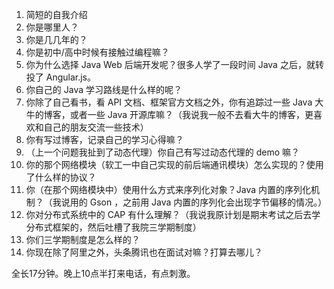 1. 简短的自我介绍
2. 你是哪里人？
3. 你是几几年的？
4. 你是初中/高中时候有接触过编程嘛？
5. 你为什么选择 Java Web 后端开发呢？很多人学了一段时间 Java 之后，就转投了 Angular.js。
6. 你自己的 Java 学习路线是什么样的呢？
7. 你除了自己看书，看 API 文档、框架官方文档之外，你有追踪过一些 Java 大牛的博客，或者一些 Java 开源库嘛？（我说我一般不去看大牛的博客，更喜欢和自己的朋友交流一些技术）
8. 你有写过博客，记录自己的学习心得嘛？
9. （上一个问题我扯到了动态代理）你自己有写过动态代理的 demo 嘛？
10. 你的那个网络模块（软工一中自己实现的前后端通讯模块）怎么实现的？使用了什么样的协议？
11. 你（在那个网络模块中）使用什么方式来序列化对象？Java 内置的序列化机制？（我说用的 Gson ，之前用 Java 内置的序列化会出现字节偏移的情况。）
12. 你对分布式系统中的 CAP 有什么理解？（我说我原计划是期末考试之后去学分布式框架的，然后吐槽了我院三学期制度）
13. 你们三学期制度是怎么样的？
14. 你现在除了阿里之外，头条腾讯也在面试对嘛？打算去哪儿？

全长17分钟。晚上10点半打来电话，有点刺激。